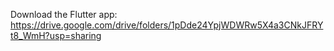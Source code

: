 Download the Flutter app: https://drive.google.com/drive/folders/1pDde24YpjWDWRw5X4a3CNkJFRYt8_WmH?usp=sharing
